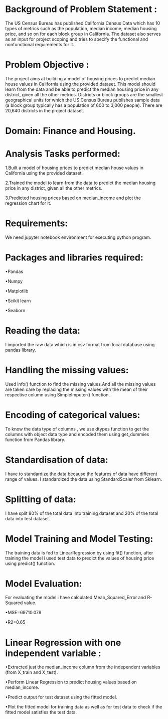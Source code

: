 # Background of Problem Statement :
The US Census Bureau has published California Census Data which has 10 types of metrics such as the population, median income, median housing price, and so on for each block group in California. The dataset also serves as an input for project scoping and tries to specify the functional and nonfunctional requirements for it.

# Problem Objective :
The project aims at building a model of housing prices to predict median house values in California using the provided dataset. This model should learn from the data and be able to predict the median housing price in any district, given all the other metrics.
Districts or block groups are the smallest geographical units for which the US Census Bureau publishes sample data (a block group typically has a population of 600 to 3,000 people). There are 20,640 districts in the project dataset.

# Domain: Finance and Housing.

# Analysis Tasks performed:

1.Built a model of housing prices to predict median house values in California using the provided dataset.

2.Trained the model to learn from the data to predict the median housing price in any district, given all the other metrics.

3.Predicted housing prices based on median_income and plot the regression chart for it.

# Requirements:
We need jupyter notebook environment for executing python program.

# Packages and libraries required:


•Pandas

•Numpy

•Matplotlib

•Scikit learn

•Seaborn

# Reading the data:
I imported the raw data which is in csv format from local database using pandas library.

# Handling the missing values: 
Used info() function to find the missing values.And all the missing values are taken care by replacing the missing values with the mean of their respective column using SimpleImputer() function.

# Encoding of categorical values: 
To know the data type of columns , we use dtypes function to get the columns with object data type and encoded them using get_dummies function from Pandas library.

# Standardisation of data: 
I have to standardize the data because the features of data have different range of values. I standardized the data using StandardScaler from Sklearn.

# Splitting of data:
I have split  80% of the total data into training dataset and 20% of the total data into test dataset.

# Model Training and Model Testing: 
The training data is fed to LinearRegression by using fit() function, after training the model i used test data to predict the values of housing price using predict() function.

# Model Evaluation:
For evaluating the model i have calculated Mean_Squared_Error and R-Squared value.

•MSE=69710.078

•R2=0.65

# Linear Regression with one independent variable :
•Extracted just the median_income column from the independent variables (from X_train and X_test).


•Perform Linear Regression to predict housing values based on median_income.


•Predict output for test dataset using the fitted model.


•Plot the fitted model for training data as well as for test data to check if the fitted model satisfies the test data.



